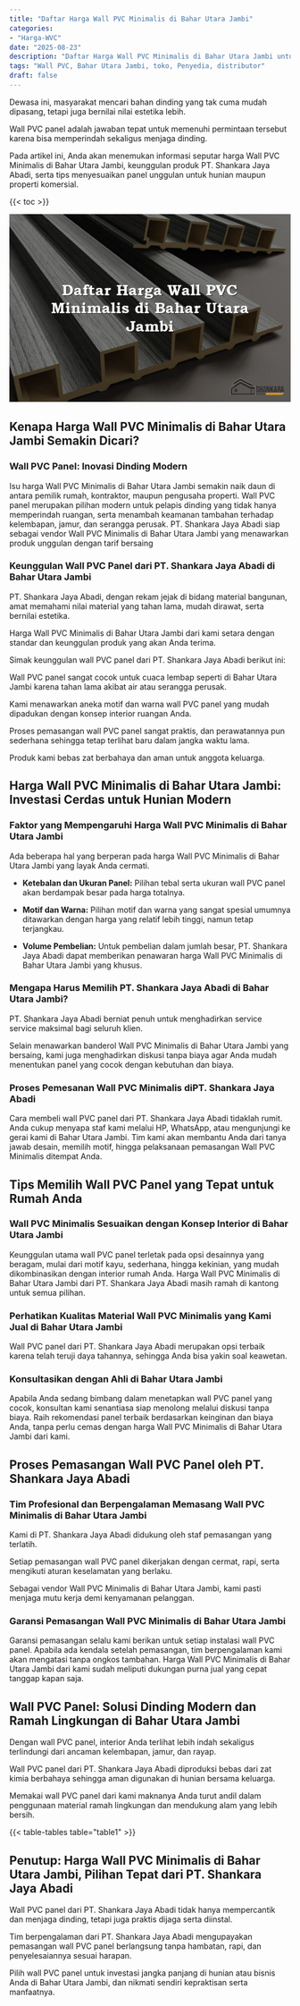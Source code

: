```yaml
---
title: "Daftar Harga Wall PVC Minimalis di Bahar Utara Jambi"
categories: 
- "Harga-WVC"
date: "2025-08-23"
description: "Daftar Harga Wall PVC Minimalis di Bahar Utara Jambi untuk tempat tinggal, perkantoran, serta gerai. Material unggulan, beragam motif, variasi warna elegan, beserta jasa instalasi oleh teknisi berpengalaman serta garansi resmi!|Layanan distribusi Wall PVC Minimalis di Bahar Utara Jambi untuk kebutuhan rumah, perkantoran, maupun gerai, beserta material terbaik dan penempatan oleh tenaga ahli ahli dan kepastian resmi.|Pilihan Wall PVC Minimalis di Bahar Utara Jambi yang terpercaya bagi hunian, perkantoran, serta ritel, dengan panel unggulan dan pemasangan ditangani oleh tim berpengalaman dan garansi resmi.|Penyediaan Wall PVC Minimalis di Bahar Utara Jambi bagi hunian, office, serta gerai, beserta panel berkualitas dan instalasi dikerjakan oleh tim profesional, lengkap beserta kepastian resmi.}"
tags: "Wall PVC, Bahar Utara Jambi, toko, Penyedia, distributor"
draft: false
---
```


Dewasa ini, masyarakat mencari bahan dinding yang tak cuma mudah dipasang, tetapi juga bernilai nilai estetika lebih.

Wall PVC panel adalah jawaban tepat untuk memenuhi permintaan tersebut karena bisa memperindah sekaligus menjaga dinding.

Pada artikel ini, Anda akan menemukan informasi seputar harga Wall PVC Minimalis di Bahar Utara Jambi, keunggulan produk PT. Shankara Jaya Abadi, serta tips menyesuaikan panel unggulan untuk hunian maupun properti komersial.

{{< toc >}}

![Daftar Harga Wall PVC Minimalis di Bahar Utara Jambi](/images/Harga-WVC/Daftar-Harga-Wall-PVC-Minimalis-di-Bahar-Utara-Jambi.png)


## Kenapa Harga Wall PVC Minimalis di Bahar Utara Jambi Semakin Dicari?

### Wall PVC Panel: Inovasi Dinding Modern

Isu harga Wall PVC Minimalis di Bahar Utara Jambi semakin naik daun di antara pemilik rumah, kontraktor, maupun pengusaha properti. Wall PVC panel merupakan pilihan modern untuk pelapis dinding yang tidak hanya memperindah ruangan, serta menambah keamanan tambahan terhadap kelembapan, jamur, dan serangga perusak. PT. Shankara Jaya Abadi siap sebagai vendor Wall PVC Minimalis di Bahar Utara Jambi yang menawarkan produk unggulan dengan tarif bersaing

### Keunggulan Wall PVC Panel dari PT. Shankara Jaya Abadi di Bahar Utara Jambi

PT. Shankara Jaya Abadi, dengan rekam jejak di bidang material bangunan, amat memahami nilai material yang tahan lama, mudah dirawat, serta bernilai estetika.

Harga Wall PVC Minimalis di Bahar Utara Jambi dari kami setara dengan standar dan keunggulan produk yang akan Anda terima.

Simak keunggulan wall PVC panel dari PT. Shankara Jaya Abadi berikut ini:

Wall PVC panel sangat cocok untuk cuaca lembap seperti di Bahar Utara Jambi karena tahan lama akibat air atau serangga perusak.

Kami menawarkan aneka motif dan warna wall PVC panel yang mudah dipadukan dengan konsep interior ruangan Anda.

Proses pemasangan wall PVC panel sangat praktis, dan perawatannya pun sederhana sehingga tetap terlihat baru dalam jangka waktu lama.

Produk kami bebas zat berbahaya dan aman untuk anggota keluarga.

## Harga Wall PVC Minimalis di Bahar Utara Jambi: Investasi Cerdas untuk Hunian Modern

### Faktor yang Mempengaruhi Harga Wall PVC Minimalis di Bahar Utara Jambi

Ada beberapa hal yang berperan pada harga Wall PVC Minimalis di Bahar Utara Jambi yang layak Anda cermati.

- **Ketebalan dan Ukuran Panel:** Pilihan tebal serta ukuran wall PVC panel akan berdampak besar pada harga totalnya.

- **Motif dan Warna:** Pilihan motif dan warna yang sangat spesial umumnya ditawarkan dengan harga yang relatif lebih tinggi, namun tetap terjangkau.

- **Volume Pembelian:** Untuk pembelian dalam jumlah besar, PT. Shankara Jaya Abadi dapat memberikan penawaran harga Wall PVC Minimalis di Bahar Utara Jambi yang khusus.

### Mengapa Harus Memilih PT. Shankara Jaya Abadi di Bahar Utara Jambi?

PT. Shankara Jaya Abadi berniat penuh untuk menghadirkan service service maksimal bagi seluruh klien.

Selain menawarkan banderol Wall PVC Minimalis di Bahar Utara Jambi yang bersaing, kami juga menghadirkan diskusi tanpa biaya agar Anda mudah menentukan panel yang cocok dengan kebutuhan dan biaya.

### Proses Pemesanan Wall PVC Minimalis diPT. Shankara Jaya Abadi

Cara membeli wall PVC panel dari PT. Shankara Jaya Abadi tidaklah rumit. Anda cukup menyapa staf kami melalui HP, WhatsApp, atau mengunjungi ke gerai kami di Bahar Utara Jambi. Tim kami akan membantu Anda dari tanya jawab desain, memilih motif, hingga pelaksanaan pemasangan Wall PVC Minimalis ditempat Anda.

## Tips Memilih Wall PVC Panel yang Tepat untuk Rumah Anda

### Wall PVC Minimalis Sesuaikan dengan Konsep Interior di Bahar Utara Jambi

Keunggulan utama wall PVC panel terletak pada opsi desainnya yang beragam, mulai dari motif kayu, sederhana, hingga kekinian, yang mudah dikombinasikan dengan interior rumah Anda. Harga Wall PVC Minimalis di Bahar Utara Jambi dari PT. Shankara Jaya Abadi masih ramah di kantong untuk semua pilihan.

### Perhatikan Kualitas Material Wall PVC Minimalis yang Kami Jual di Bahar Utara Jambi

Wall PVC panel dari PT. Shankara Jaya Abadi merupakan opsi terbaik karena telah teruji daya tahannya, sehingga Anda bisa yakin soal keawetan.

### Konsultasikan dengan Ahli di Bahar Utara Jambi

Apabila Anda sedang bimbang dalam menetapkan wall PVC panel yang cocok, konsultan kami senantiasa siap menolong melalui diskusi tanpa biaya. Raih rekomendasi panel terbaik berdasarkan keinginan dan biaya Anda, tanpa perlu cemas dengan harga Wall PVC Minimalis di Bahar Utara Jambi dari kami.

## Proses Pemasangan Wall PVC Panel oleh PT. Shankara Jaya Abadi

### Tim Profesional dan Berpengalaman Memasang Wall PVC Minimalis di Bahar Utara Jambi

Kami di PT. Shankara Jaya Abadi didukung oleh staf pemasangan yang terlatih.

Setiap pemasangan wall PVC panel dikerjakan dengan cermat, rapi, serta mengikuti aturan keselamatan yang berlaku.

Sebagai vendor Wall PVC Minimalis di Bahar Utara Jambi, kami pasti menjaga mutu kerja demi kenyamanan pelanggan.

### Garansi Pemasangan Wall PVC Minimalis di Bahar Utara Jambi

Garansi pemasangan selalu kami berikan untuk setiap instalasi wall PVC panel. Apabila ada kendala setelah pemasangan, tim berpengalaman kami akan mengatasi tanpa ongkos tambahan. Harga Wall PVC Minimalis di Bahar Utara Jambi dari kami sudah meliputi dukungan purna jual yang cepat tanggap kapan saja.

## Wall PVC Panel: Solusi Dinding Modern dan Ramah Lingkungan di Bahar Utara Jambi

Dengan wall PVC panel, interior Anda terlihat lebih indah sekaligus terlindungi dari ancaman kelembapan, jamur, dan rayap.

Wall PVC panel dari PT. Shankara Jaya Abadi diproduksi bebas dari zat kimia berbahaya sehingga aman digunakan di hunian bersama keluarga.

Memakai wall PVC panel dari kami maknanya Anda turut andil dalam penggunaan material ramah lingkungan dan mendukung alam yang lebih bersih.

{{< table-tables table="table1" >}}

## Penutup: Harga Wall PVC Minimalis di Bahar Utara Jambi, Pilihan Tepat dari PT. Shankara Jaya Abadi

Wall PVC panel dari PT. Shankara Jaya Abadi tidak hanya mempercantik dan menjaga dinding, tetapi juga praktis dijaga serta diinstal.

Tim berpengalaman dari PT. Shankara Jaya Abadi mengupayakan pemasangan wall PVC panel berlangsung tanpa hambatan, rapi, dan penyelesaiannya sesuai harapan.

Pilih wall PVC panel untuk investasi jangka panjang di hunian atau bisnis Anda di Bahar Utara Jambi, dan nikmati sendiri kepraktisan serta manfaatnya.